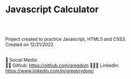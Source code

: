 <h1>Javascript Calculator</h1> <br /><br />

Project created to practice Javascript, HTML5 and CSS3. <br />
Created on 12/21/2022. <br /><br />

📌 Social Media: <br />
🐱‍👤 Github: https://github.com/gregdom
👨🏾‍💼 LinkedIn: https://www.linkedin.com/in/gregorydom/
